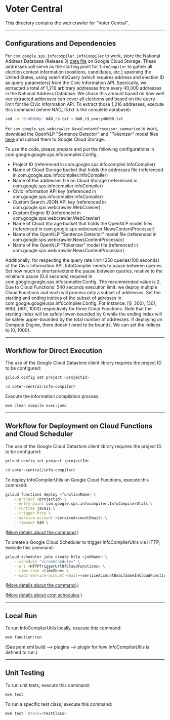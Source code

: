 # Voter Central
This directory contains the web crawler for "Voter Central".

---

## Configurations and Dependencies
For `com.google.sps.infocompiler.InfoCompiler` to work, store the National Address Database
(Release 3) [data file](https://www.transportation.gov/gis/national-address-database/national-address-database-0)
on Google Cloud Storage. These addresses will serve as the starting point for `InfoCompiler` to gather all election
contest information (positions, candidates, etc.) spanning the United States, using voterInfoQuery (which requires
address and election ID as query parameters) from the Civic Information API. Specically, we extracted a total of
1,216 arbitrary addresses from every 40,000 addresses in the National Address Database. We chose this amount based
on how well our extracted addresses can cover all elections and based on the query limit for the Civic Information
API. To extract those 1,216 addresses, execute this command (where NAD_r3.txt is the complete database):
```bash
sed -n '0~40000p' NAD_r3.txt > NAD_r3_every40000.txt
```
For `com.google.sps.webcrawler.NewsContentProcessor.summarize` to work, download the OpenNLP
"Sentence Detector" and "Tokenizer" model files [here](http://opennlp.sourceforge.net/models-1.5/) and upload them
to Google Cloud Storage.

To use the code, please prepare and put the following configurations in com.google.google.sps.infocompiler.Config:
- Project ID (referenced in com.google.sps.infocompiler.InfoCompiler)
- Name of Cloud Storage bucket that holds the addresses file (referenced in com.google.sps.infocompiler.InfoCompiler)
- Name of the addresses file on Cloud Storage (referenced in com.google.sps.infocompiler.InfoCompiler)
- Civic Information API key (referenced in com.google.sps.infocompiler.InfoCompiler)
- Custom Search JSON API key (referenced in com.google.sps.webcrawler.WebCrawler)
- Custom Engine ID (referenced in com.google.sps.webcrawler.WebCrawler)
- Name of Cloud Storage bucket that holds the OpenNLP model files (referenced in com.google.sps.webcrawler.NewsContentProcessor)
- Name of the OpenNLP "Sentence Detector" model file (referenced in com.google.sps.webcrawler.NewsContentProcessor)
- Name of the OpenNLP "Tokenizer" model file (referenced in com.google.sps.webcrawler.NewsContentProcessor)

Additionally, for respecting the query rate limit (250 queries/100 seconds) of the Civic Information API, InfoCompiler
needs to pause between queries. Set how much to shorten/extend the pause between queries, relative to the minimum pause
(0.4 seconds) required in com.google.google.sps.infocompiler.Config. The recommended value is 2.
Due to Cloud Functions' 540 seconds execution limit: we deploy multiple Cloud Functions and each will process only a
subset of addresses. Set the starting and ending indices of the subset of adresses in com.google.google.sps.infocompiler.Config.
For instance: [0, 300), [301, 600), [601, 1000) respectively for three Cloud Functions. Note that the starting
index will be safely lower-bounded by 0 while the ending index will be safely upper-bounded by the total number of addresses.
If deploying on Compute Engine, there doesn't need to be bounds. We can set the indices to [0, 1000).

---

## Workflow for Direct Execution

The use of the Google Cloud Datastore client library requires the project ID to
be configured:
```bash
gcloud config set project <projectId>
```
```bash
cd voter-central/info-compiler/
```
Execute the information compilation process.
```bash
mvn clean compile exec:java
```

---

## Workflow for Deployment on Cloud Functions and Cloud Scheduler

The use of the Google Cloud Datastore client library requires the project ID to
be configured:
```bash
gcloud config set project <projectId>
```
```bash
cd voter-central/info-compiler/
```

To deploy InfoCompilerUtils on Google Cloud Functions, execute this command:
```bash
gcloud functions deploy <functionName> \
    --project <projectId> \
    --entry-point com.google.sps.infocompiler.InfoCompilerUtils \
    --runtime java11 \
    --trigger-http \
    --service-account <serviceAccountEmail> \
    --timeout 540 \
```
([More details about the command](https://cloud.google.com/sdk/gcloud/reference/functions/deploy).)

To create a Google Cloud Scheduler to trigger InfoCompilerUtils via HTTP, execute this command:
```bash
gcloud scheduler jobs create http <jobName> \
    --schedule "<cronSchedule>" \
    --uri <HTTPTriggerUrlOfCloudFunctions> \
    --time-zone <timeZone> \
    --oidc-service-account-email=<serviceAccountEmailSameInCloudFunctions>
```
([More details about the command](https://cloud.google.com/sdk/gcloud/reference/scheduler/jobs/create/http).)

([More details about cron schedules](https://cloud.google.com/scheduler/docs/configuring/cron-job-schedules).)

---

## Local Run
To run InfoCompilerUtils locally, execute this command:
```bash
mvn function:run
```
(See pom.xml build --> plugins --> plugin for how InfoCompilerUtils is defined to run.)

---

## Unit Testing
To run unit tests, execute this command:
```bash
mvn test
```
To run a specific test class, execute this command:
```bash
mvn test -Dtest=<testClass>
```
